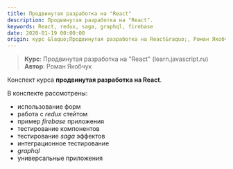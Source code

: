 ```yaml
---
title: Продвинутая разработка на "React"
description: Продвинутая разработка на "React".
keywords: React, redux, saga, graphql, firebase
date: 2020-01-19 00:00:00
origin: курс &laquo;Продвинутая разработка на React&raquo;, Роман Якобчук
---
```


> **Курс**: Продвинутая разработка на "React" (learn.javascript.ru)
> **Автор**: Роман Якобчук

Конспект курса **продвинутая разработка на React**. 

В конспекте рассмотрены:

+ использование форм
+ работа с *redux* стейтом
+ пример *firebase* приложения
+ тестирование компонентов
+ тестирование *saga* эффектов
+ интеграционное тестирование
+ *graphql*
+ универсальные приложения
